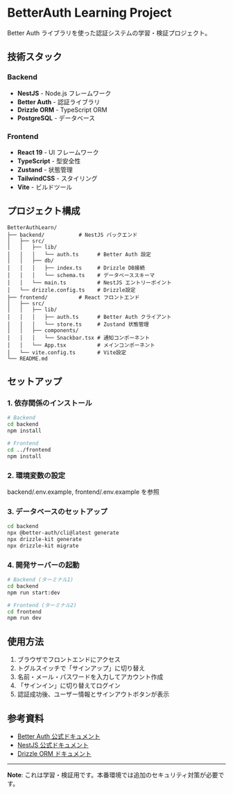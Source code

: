 # BetterAuth Learning Project

Better Auth ライブラリを使った認証システムの学習・検証プロジェクト。

## 技術スタック

### Backend
- **NestJS** - Node.js フレームワーク
- **Better Auth** - 認証ライブラリ
- **Drizzle ORM** - TypeScript ORM
- **PostgreSQL** - データベース

### Frontend
- **React 19** - UI フレームワーク
- **TypeScript** - 型安全性
- **Zustand** - 状態管理
- **TailwindCSS** - スタイリング
- **Vite** - ビルドツール

## プロジェクト構成

```
BetterAuthLearn/
├── backend/           # NestJS バックエンド
│   ├── src/
│   │   ├── lib/
│   │   │   └── auth.ts      # Better Auth 設定
│   │   ├── db/
│   │   │   ├── index.ts     # Drizzle DB接続
│   │   │   └── schema.ts    # データベーススキーマ
│   │   └── main.ts          # NestJS エントリーポイント
│   └── drizzle.config.ts    # Drizzle設定
├── frontend/          # React フロントエンド
│   ├── src/
│   │   ├── lib/
│   │   │   ├── auth.ts      # Better Auth クライアント
│   │   │   └── store.ts     # Zustand 状態管理
│   │   ├── components/
│   │   │   └── Snackbar.tsx # 通知コンポーネント
│   │   └── App.tsx          # メインコンポーネント
│   └── vite.config.ts       # Vite設定
└── README.md
```

## セットアップ

### 1. 依存関係のインストール

```bash
# Backend
cd backend
npm install

# Frontend  
cd ../frontend
npm install
```

### 2. 環境変数の設定

backend/.env.example, frontend/.env.example を参照

### 3. データベースのセットアップ

```bash
cd backend
npx @better-auth/cli@latest generate
npx drizzle-kit generate
npx drizzle-kit migrate
```

### 4. 開発サーバーの起動

```bash
# Backend (ターミナル1)
cd backend
npm run start:dev

# Frontend (ターミナル2)
cd frontend  
npm run dev
```

## 使用方法

1. ブラウザでフロントエンドにアクセス
2. トグルスイッチで「サインアップ」に切り替え
3. 名前・メール・パスワードを入力してアカウント作成
4. 「サインイン」に切り替えてログイン
5. 認証成功後、ユーザー情報とサインアウトボタンが表示

## 参考資料

- [Better Auth 公式ドキュメント](https://www.better-auth.com/)
- [NestJS 公式ドキュメント](https://nestjs.com/)
- [Drizzle ORM ドキュメント](https://orm.drizzle.team/)

---

**Note**: これは学習・検証用です。本番環境では追加のセキュリティ対策が必要です。